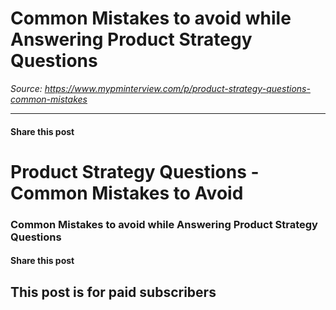 # Common Mistakes to avoid while Answering Product Strategy Questions

*Source: https://www.mypminterview.com/p/product-strategy-questions-common-mistakes*

---

#### Share this post

# Product Strategy Questions - Common Mistakes to Avoid

### Common Mistakes to avoid while Answering Product Strategy Questions

#### Share this post

## This post is for paid subscribers


